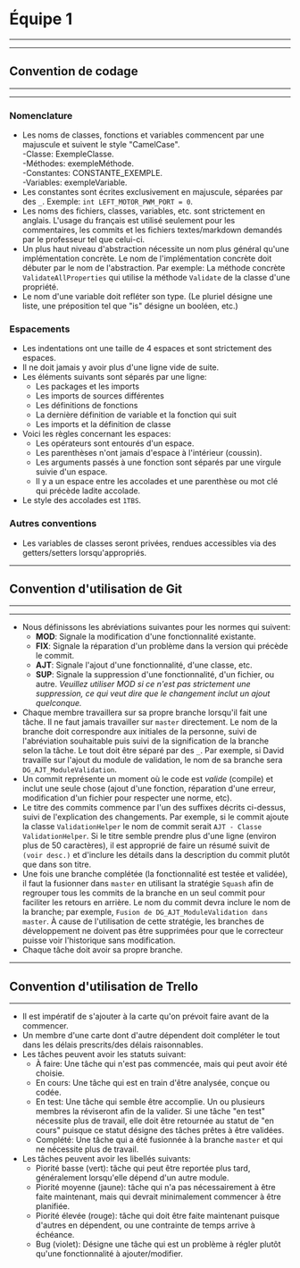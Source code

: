 # Équipe 1
------
------
## Convention de codage
------
------
### Nomenclature
* Les noms de classes, fonctions et variables commencent par une majuscule et suivent le style "CamelCase".<br>-Classe: ExempleClasse.<br>-Méthodes: exempleMéthode.<br>-Constantes: CONSTANTE_EXEMPLE.<br>-Variables: exempleVariable.
* Les constantes sont écrites exclusivement en majuscule, séparées par des `_`. Exemple: `int LEFT_MOTOR_PWM_PORT = 0`.
* Les noms des fichiers, classes, variables, etc. sont strictement en anglais. L'usage du français est utilisé seulement pour les commentaires, les commits et les fichiers textes/markdown demandés par le professeur tel que celui-ci.
* Un plus haut niveau d'abstraction nécessite un nom plus général qu'une implémentation concrète. Le nom de l'implémentation concrète doit débuter par le nom de l'abstraction. Par exemple: La méthode concrète `ValidateAllProperties` qui utilise la méthode `Validate` de la classe d'une propriété.
* Le nom d'une variable doit refléter son type. (Le pluriel désigne une liste, une préposition tel que "is" désigne un booléen, etc.)
### Espacements
* Les indentations ont une taille de 4 espaces et sont strictement des espaces.
* Il ne doit jamais y avoir plus d'une ligne vide de suite.
* Les éléments suivants sont séparés par une ligne: 
    * Les packages et les imports
    * Les imports de sources différentes
    * Les définitions de fonctions
    * La dernière définition de variable et la fonction qui suit
    * Les imports et la définition de classe
* Voici les règles concernant les espaces: 
    * Les opérateurs sont entourés d'un espace.
    * Les parenthèses n'ont jamais d'espace à l'intérieur (coussin).
    * Les arguments passés à une fonction sont séparés par une virgule suivie d'un espace.
    * Il y a un espace entre les accolades et une parenthèse ou mot clé qui précède ladite accolade.
* Le style des accolades est `1TBS`.
### Autres conventions
* Les variables de classes seront privées, rendues accessibles via des getters/setters lorsqu'appropriés. 
------
## Convention d'utilisation de Git
------
------
* Nous définissons les abréviations suivantes pour les normes qui suivent:
    * **MOD**: Signale la modification d'une fonctionnalité existante.
    * **FIX**: Signale la réparation d'un problème dans la version qui précède le commit.
    * **AJT**: Signale l'ajout d'une fonctionnalité, d'une classe, etc.
    * **SUP**: Signale la suppression d'une fonctionnalité, d'un fichier, ou autre. *Veuillez utiliser MOD si ce n'est pas strictement une suppression, ce qui veut dire que le changement inclut un ajout quelconque.*
* Chaque membre travaillera sur sa propre branche lorsqu'il fait une tâche. Il ne faut jamais travailler sur `master` directement. Le nom de la branche doit correspondre aux initiales de la personne, suivi de l'abréviation souhaitable puis suivi de la signification de la branche selon la tâche. Le tout doit être séparé par des `_`. Par exemple, si David travaille sur l'ajout du module de validation, le nom de sa branche sera `DG_AJT_ModuleValidation`.
* Un commit représente un moment où le code est *valide* (compile) et inclut une seule chose (ajout d'une fonction, réparation d'une erreur, modification d'un fichier pour respecter une norme, etc). 
* Le titre des commits commence par l'un des suffixes décrits ci-dessus, suivi de l'explication des changements. Par exemple, si le commit ajoute la classe `ValidationHelper` le nom de commit serait `AJT - Classe ValidationHelper`. Si le titre semble prendre plus d'une ligne (environ plus de 50 caractères), il est approprié de faire un résumé suivit de `(voir desc.)` et d'inclure les détails dans la description du commit plutôt que dans son titre. 
* Une fois une branche complétée (la fonctionnalité est testée et validée), il faut la fusionner dans `master` en utilisant la stratégie `Squash` afin de regrouper tous les commits de la branche en un seul commit pour faciliter les retours en arrière. Le nom du commit devra inclure le nom de la branche; par exemple, `Fusion de DG_AJT_ModuleValidation dans master`. À cause de l'utilisation de cette stratégie, les branches de développement ne doivent pas être supprimées pour que le correcteur puisse voir l'historique sans modification.
* Chaque tâche doit avoir sa propre branche.
------
## Convention d'utilisation de Trello
------
* Il est impératif de s'ajouter à la carte qu'on prévoit faire avant de la commencer.
* Un membre d'une carte dont d'autre dépendent doit compléter le tout dans les délais prescrits/des délais raisonnables.
* Les tâches peuvent avoir les statuts suivant:
    * À faire: Une tâche qui n'est pas commencée, mais qui peut avoir été choisie.
    * En cours: Une tâche qui est en train d'être analysée, conçue ou codée.
    * En test: Une tâche qui semble être accomplie. Un ou plusieurs membres la réviseront afin de la valider. Si une tâche "en test" nécessite plus de travail, elle doit être retournée au statut de "en cours" puisque ce statut désigne des tâches prêtes à être validées.
    * Complété: Une tâche qui a été fusionnée à la branche `master` et qui ne nécessite plus de travail.
* Les tâches peuvent avoir les libellés suivants:
    * Piorité basse (vert): tâche qui peut être reportée plus tard, généralement lorsqu'elle dépend d'un autre module.
    * Piorité moyenne (jaune): tâche qui n'a pas nécessairement à être faite maintenant, mais qui devrait minimalement commencer à être planifiée.
    * Piorité élevée (rouge): tâche qui doit être faite maintenant puisque d'autres en dépendent, ou une contrainte de temps arrive à échéance.
    * Bug (violet): Désigne une tâche qui est un problème à régler plutôt qu'une fonctionnalité à ajouter/modifier.